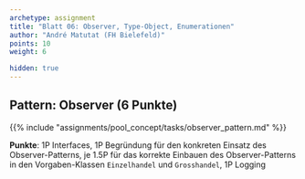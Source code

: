 ```yaml
---
archetype: assignment
title: "Blatt 06: Observer, Type-Object, Enumerationen"
author: "André Matutat (FH Bielefeld)"
points: 10
weight: 6

hidden: true
---
```



## Pattern: Observer (6 Punkte)

{{% include "assignments/pool_concept/tasks/observer_pattern.md" %}}

**Punkte**: 1P Interfaces, 1P Begründung für den konkreten Einsatz des Observer-Patterns,
je 1.5P für das korrekte Einbauen des Observer-Patterns in den Vorgaben-Klassen
`Einzelhandel` und `Grosshandel`, 1P Logging
